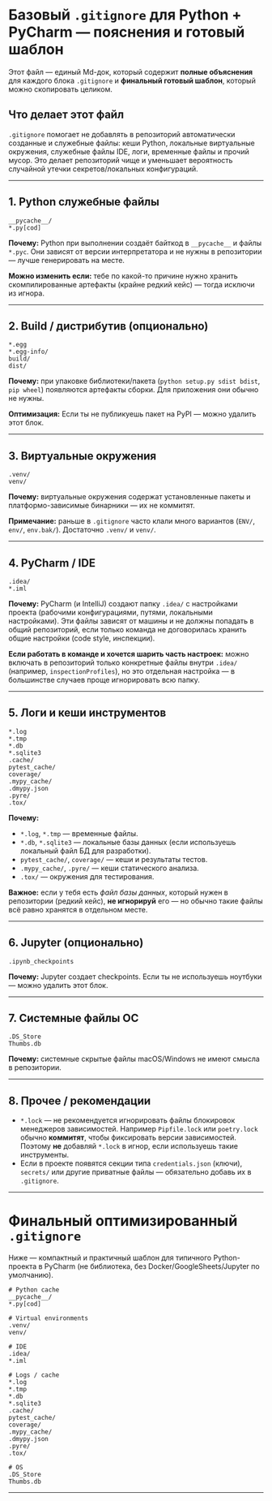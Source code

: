 # Базовый `.gitignore` для Python + PyCharm — пояснения и готовый шаблон

Этот файл — единый Md-док, который содержит **полные объяснения** для каждого блока `.gitignore` и **финальный готовый шаблон**, который можно скопировать целиком.



## Что делает этот файл

`.gitignore` помогает не добавлять в репозиторий автоматически созданные и служебные файлы: кеши Python, локальные виртуальные окружения, служебные файлы IDE, логи, временные файлы и прочий мусор. Это делает репозиторий чище и уменьшает вероятность случайной утечки секретов/локальных конфигураций.

---

## 1. Python служебные файлы

```gitignore
__pycache__/
*.py[cod]
```

**Почему:** Python при выполнении создаёт байткод в `__pycache__` и файлы `*.pyc`. Они зависят от версии интерпретатора и не нужны в репозитории — лучше генерировать на месте.

**Можно изменить если:** тебе по какой-то причине нужно хранить скомпилированные артефакты (крайне редкий кейс) — тогда исключи из игнора.

---

## 2. Build / дистрибутив (опционально)

```gitignore
*.egg
*.egg-info/
build/
dist/
```

**Почему:** при упаковке библиотеки/пакета (`python setup.py sdist bdist`, `pip wheel`) появляются артефакты сборки. Для приложения они обычно не нужны.

**Оптимизация:** Если ты не публикуешь пакет на PyPI — можно удалить этот блок.

---

## 3. Виртуальные окружения

```gitignore
.venv/
venv/
```

**Почему:** виртуальные окружения содержат установленные пакеты и платформо-зависимые бинарники — их не коммитят.

**Примечание:** раньше в `.gitignore` часто клали много вариантов (`ENV/`, `env/`, `env.bak/`). Достаточно `.venv/` и `venv/`.

---

## 4. PyCharm / IDE

```gitignore
.idea/
*.iml
```

**Почему:** PyCharm (и IntelliJ) создают папку `.idea/` с настройками проекта (рабочими конфигурациями, путями, локальными настройками). Эти файлы зависят от машины и не должны попадать в общий репозиторий, если только команда не договорилась хранить общие настройки (code style, инспекции).

**Если работать в команде и хочется шарить часть настроек:** можно включать в репозиторий только конкретные файлы внутри `.idea/` (например, `inspectionProfiles`), но это отдельная настройка — в большинстве случаев проще игнорировать всю папку.

---

## 5. Логи и кеши инструментов

```gitignore
*.log
*.tmp
*.db
*.sqlite3
.cache/
pytest_cache/
coverage/
.mypy_cache/
.dmypy.json
.pyre/
.tox/
```

**Почему:**

* `*.log`, `*.tmp` — временные файлы.
* `*.db`, `*.sqlite3` — локальные базы данных (если используешь локальный файл БД для разработки).
* `pytest_cache/`, `coverage/` — кеши и результаты тестов.
* `.mypy_cache/`, `.pyre/` — кеши статического анализа.
* `.tox/` — окружения для тестирования.

**Важное:** если у тебя есть *файл базы данных*, который нужен в репозитории (редкий кейс), **не игнорируй** его — но обычно такие файлы всё равно хранятся в отдельном месте.

---

## 6. Jupyter (опционально)

```gitignore
.ipynb_checkpoints
```

**Почему:** Jupyter создает checkpoints. Если ты не используешь ноутбуки — можно удалить этот блок.

---

## 7. Системные файлы ОС

```gitignore
.DS_Store
Thumbs.db
```

**Почему:** системные скрытые файлы macOS/Windows не имеют смысла в репозитории.

---

## 8. Прочее / рекомендации

* `*.lock` — не рекомендуется игнорировать файлы блокировок менеджеров зависимостей. Например `Pipfile.lock` или `poetry.lock` обычно **коммитят**, чтобы фиксировать версии зависимостей. Поэтому **не** добавляй `*.lock` в игнор, если используешь такие инструменты.
* Если в проекте появятся секции типа `credentials.json` (ключи), `secrets/` или другие приватные файлы — обязательно добавь их в `.gitignore`.

---

#  Финальный оптимизированный `.gitignore`

Ниже — компактный и практичный шаблон для типичного Python-проекта в PyCharm (не библиотека, без Docker/GoogleSheets/Jupyter по умолчанию). 

```gitignore
# Python cache
__pycache__/
*.py[cod]

# Virtual environments
.venv/
venv/

# IDE
.idea/
*.iml

# Logs / cache
*.log
*.tmp
*.db
*.sqlite3
.cache/
pytest_cache/
coverage/
.mypy_cache/
.dmypy.json
.pyre/
.tox/

# OS
.DS_Store
Thumbs.db
```

---

